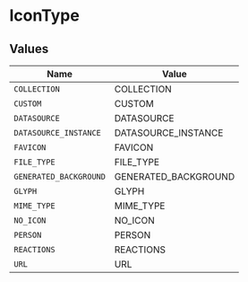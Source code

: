 # IconType


## Values

| Name                   | Value                  |
| ---------------------- | ---------------------- |
| `COLLECTION`           | COLLECTION             |
| `CUSTOM`               | CUSTOM                 |
| `DATASOURCE`           | DATASOURCE             |
| `DATASOURCE_INSTANCE`  | DATASOURCE_INSTANCE    |
| `FAVICON`              | FAVICON                |
| `FILE_TYPE`            | FILE_TYPE              |
| `GENERATED_BACKGROUND` | GENERATED_BACKGROUND   |
| `GLYPH`                | GLYPH                  |
| `MIME_TYPE`            | MIME_TYPE              |
| `NO_ICON`              | NO_ICON                |
| `PERSON`               | PERSON                 |
| `REACTIONS`            | REACTIONS              |
| `URL`                  | URL                    |